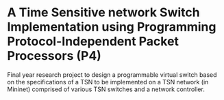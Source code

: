 # A Time Sensitive network Switch Implementation using Programming Protocol-Independent Packet Processors (P4)
Final year research project to design a programmable virtual switch based on the specifications of a TSN to be implemented on a TSN network (in Mininet) comprised of various TSN switches and a network controller.
